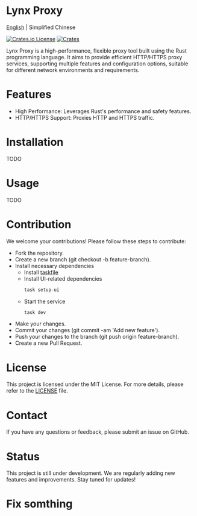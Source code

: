 # Lynx Proxy

[English](README.md) | Simplified Chinese

[![Crates.io License](https://img.shields.io/crates/l/lynx-core)](./LICENSE)
[![Crates](https://img.shields.io/crates/v/lynx-core.svg)](https://crates.io/crates/lynx-core)

Lynx Proxy is a high-performance, flexible proxy tool built using the Rust programming language. It aims to provide efficient HTTP/HTTPS proxy services, supporting multiple features and configuration options, suitable for different network environments and requirements.

# Features

- High Performance: Leverages Rust's performance and safety features.
- HTTP/HTTPS Support: Proxies HTTP and HTTPS traffic.

# Installation

TODO

# Usage

TODO

# Contribution

We welcome your contributions! Please follow these steps to contribute:

- Fork the repository.
- Create a new branch (git checkout -b feature-branch).
- Install necessary dependencies
  - Install [taskfile](https://taskfile.dev/)
  - 
    Install UI-related dependencies
    ```bash
    task setup-ui
    ```
  - Start the service
     ```bash
    task dev
    ```
- Make your changes.
- Commit your changes (git commit -am 'Add new feature').
- Push your changes to the branch (git push origin feature-branch).
- Create a new Pull Request.

# License

This project is licensed under the MIT License. For more details, please refer to the [LICENSE](LICENSE) file.

# Contact

If you have any questions or feedback, please submit an issue on GitHub.

# Status

This project is still under development. We are regularly adding new features and improvements. Stay tuned for updates!

# Fix somthing